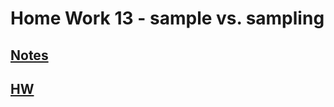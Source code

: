# **Home Work 13 - sample vs. sampling**
## [**Notes**](../../CH3/CH3notes/teacher/CH7CLT2.md)
## [**HW**](../HW13/HWCLT2.pdf)